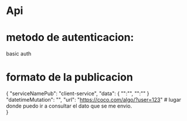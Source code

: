 Api
===

metodo de autenticacion:
==========

basic auth

formato de la publicacion
=========================

{
    "serviceNamePub": "client-service",
    "data": {
        "":"",
        "":""
    }
    "datetimeMutation": "",
    "url": "https://coco.com/algo/?user=123" # lugar donde puedo ir a consultar el dato que se me envio.  
}
